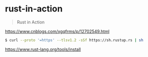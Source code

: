 # rust-in-action

> Rust in Action

https://www.cnblogs.com/xgqfrms/p/12702549.html

```sh
$ curl --proto '=https' --tlsv1.2 -sSf https://sh.rustup.rs | sh

```

https://www.rust-lang.org/tools/install
